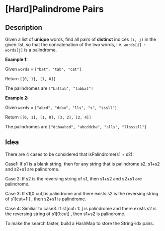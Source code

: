 [Hard]Palindrome Pairs
===

## Description
Given a list of **unique** words, find all pairs of **distinct** indices `(i, j)` in the given list, so that the concatenation of the two words, i.e. `words[i] + words[j]` is a palindrome.

**Example 1:**

Given `words` = `["bat", "tab", "cat"]`

Return `[[0, 1], [1, 0]]`

The palindromes are `["battab", "tabbat"]`

**Example 2:**

Given `words` = `["abcd", "dcba", "lls", "s", "sssll"]`

Return `[[0, 1], [1, 0], [3, 2], [2, 4]]`

The palindromes are `["dcbaabcd", "abcddcba", "slls", "llssssll"]`

## Idea
There are 4 cases to be considered that isPalindrome(s1 + s2):

Case1: If s1 is a blank string, then for any string that is palindrome s2, s1+s2 and s2+s1 are palindrome.

Case 2: If s2 is the reversing string of s1, then s1+s2 and s2+s1 are palindrome.

Case 3: If s1[0:cut] is palindrome and there exists s2 is the reversing string of s1[cut+1:] , then s2+s1 is palindrome.

Case 4: Similiar to case3. If s1[cut+1: ] is palindrome and there exists s2 is the reversing string of s1[0:cut] , then s1+s2 is palindrome.

To make the search faster, build a HashMap to store the String-idx pairs.
